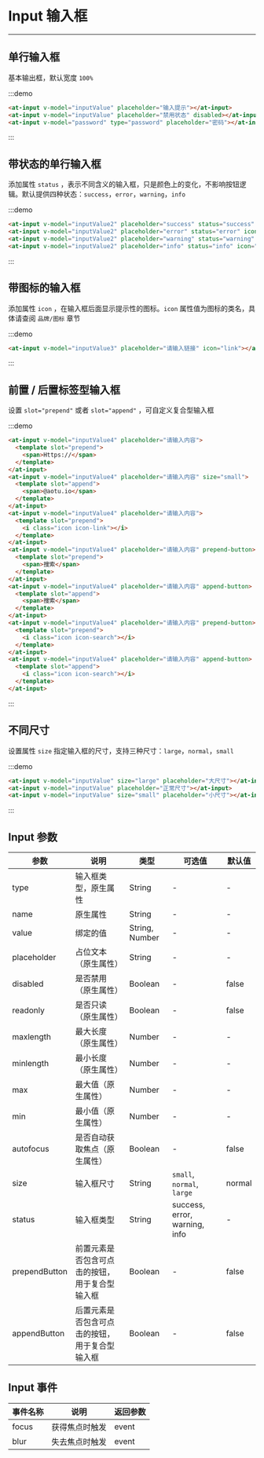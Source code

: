 
# Input 输入框

----

## 单行输入框

基本输出框，默认宽度 `100%`

:::demo
```html
<at-input v-model="inputValue" placeholder="输入提示"></at-input>
<at-input v-model="inputValue" placeholder="禁用状态" disabled></at-input>
<at-input v-model="password" type="password" placeholder="密码"></at-input>
```
:::

## 带状态的单行输入框

添加属性 `status` ，表示不同含义的输入框，只是颜色上的变化，不影响按钮逻辑。默认提供四种状态：`success`，`error`，`warning`，`info`

:::demo

```html
<at-input v-model="inputValue2" placeholder="success" status="success" icon="check-circle"></at-input>
<at-input v-model="inputValue2" placeholder="error" status="error" icon="x-circle"></at-input>
<at-input v-model="inputValue2" placeholder="warning" status="warning" icon="alert-circle"></at-input>
<at-input v-model="inputValue2" placeholder="info" status="info" icon="info"></at-input>
```

:::

## 带图标的输入框

添加属性 `icon` ，在输入框后面显示提示性的图标。`icon` 属性值为图标的类名，具体请查阅 `品牌/图标` 章节

:::demo
```html
<at-input v-model="inputValue3" placeholder="请输入链接" icon="link"></at-input>
```
:::

## 前置 / 后置标签型输入框

设置 `slot="prepend"` 或者 `slot="append"` ，可自定义复合型输入框

:::demo
```html
<at-input v-model="inputValue4" placeholder="请输入内容">
  <template slot="prepend">
    <span>Https://</span>
  </template>
</at-input>
<at-input v-model="inputValue4" placeholder="请输入内容" size="small">
  <template slot="append">
    <span>@aotu.io</span>
  </template>
</at-input>
<at-input v-model="inputValue4" placeholder="请输入内容">
  <template slot="prepend">
    <i class="icon icon-link"></i>
  </template>
</at-input>
<at-input v-model="inputValue4" placeholder="请输入内容" prepend-button>
  <template slot="prepend">
    <span>搜索</span>
  </template>
</at-input>
<at-input v-model="inputValue4" placeholder="请输入内容" append-button>
  <template slot="append">
    <span>搜索</span>
  </template>
</at-input>
<at-input v-model="inputValue4" placeholder="请输入内容" prepend-button>
  <template slot="prepend">
    <i class="icon icon-search"></i>
  </template>
</at-input>
<at-input v-model="inputValue4" placeholder="请输入内容" append-button>
  <template slot="append">
    <i class="icon icon-search"></i>
  </template>
</at-input>
```
:::

## 不同尺寸

设置属性 `size` 指定输入框的尺寸，支持三种尺寸：`large`，`normal`，`small`

:::demo
```html
<at-input v-model="inputValue" size="large" placeholder="大尺寸"></at-input>
<at-input v-model="inputValue" placeholder="正常尺寸"></at-input>
<at-input v-model="inputValue" size="small" placeholder="小尺寸"></at-input>
```
:::

## Input 参数

| 参数      | 说明          | 类型      | 可选值                           | 默认值  |
|---------- |-------------- |---------- |--------------------------------  |-------- |
| type | 输入框类型，原生属性 | String | - | - |
| name | 原生属性 | String | - | - |
| value | 绑定的值 | String, Number | - | - |
| placeholder | 占位文本（原生属性） | String | - | - |
| disabled | 是否禁用（原生属性） | Boolean | - | false |
| readonly | 是否只读（原生属性） | Boolean | - | false |
| maxlength | 最大长度（原生属性） | Number | - | - |
| minlength | 最小长度（原生属性） | Number | - | - |
| max | 最大值（原生属性） | Number | - | - |
| min | 最小值（原生属性） | Number | - | - |
| autofocus | 是否自动获取焦点（原生属性） | Boolean | - | false |
| size | 输入框尺寸 | String | `small`, `normal`, `large` | normal |
| status | 输入框类型 | String | success, error, warning, info | - |
| prependButton | 前置元素是否包含可点击的按钮，用于复合型输入框 | Boolean | - | false |
| appendButton | 后置元素是否包含可点击的按钮，用于复合型输入框 | Boolean | - | false |

## Input 事件

| 事件名称 | 说明          | 返回参数  |
|---------- |-------------- |---------- |
| focus | 获得焦点时触发 | event |
| blur | 失去焦点时触发 | event |

<script>
export default {
  data() {
    return {
      inputValue: '',
      inputValue2: '',
      inputValue3: '',
      inputValue4: '',
      password: ''
    }
  }
}
</script>

<style lang="scss" scoped>
.at-input {
  width: 200px;

  & + .at-input {
    margin-top: 15px;
  }
}
</style>
